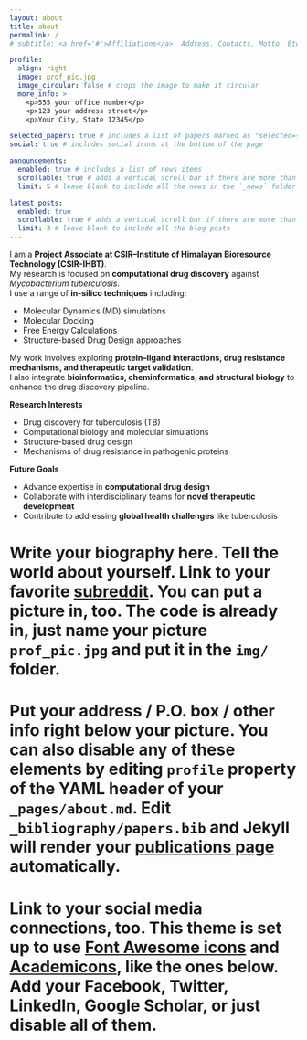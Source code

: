 ```yaml
---
layout: about
title: about
permalink: /
# subtitle: <a href='#'>Affiliations</a>. Address. Contacts. Motto. Etc.

profile:
  align: right
  image: prof_pic.jpg
  image_circular: false # crops the image to make it circular
  more_info: >
    <p>555 your office number</p>
    <p>123 your address street</p>
    <p>Your City, State 12345</p>

selected_papers: true # includes a list of papers marked as "selected={true}"
social: true # includes social icons at the bottom of the page

announcements:
  enabled: true # includes a list of news items
  scrollable: true # adds a vertical scroll bar if there are more than 3 news items
  limit: 5 # leave blank to include all the news in the `_news` folder

latest_posts:
  enabled: true
  scrollable: true # adds a vertical scroll bar if there are more than 3 new posts items
  limit: 3 # leave blank to include all the blog posts
---
```


I am a **Project Associate at CSIR–Institute of Himalayan Bioresource Technology (CSIR-IHBT)**.  
My research is focused on **computational drug discovery** against *Mycobacterium tuberculosis*.  
I use a range of **in-silico techniques** including:

- Molecular Dynamics (MD) simulations  
- Molecular Docking  
- Free Energy Calculations  
- Structure-based Drug Design approaches  

My work involves exploring **protein–ligand interactions, drug resistance mechanisms, and therapeutic target validation**.  
I also integrate **bioinformatics, cheminformatics, and structural biology** to enhance the drug discovery pipeline.  

**Research Interests**  
- Drug discovery for tuberculosis (TB)  
- Computational biology and molecular simulations  
- Structure-based drug design  
- Mechanisms of drug resistance in pathogenic proteins  

**Future Goals**  
- Advance expertise in **computational drug design**  
- Collaborate with interdisciplinary teams for **novel therapeutic development**  
- Contribute to addressing **global health challenges** like tuberculosis  

  

# Write your biography here. Tell the world about yourself. Link to your favorite [subreddit](http://reddit.com). You can put a picture in, too. The code is already in, just name your picture `prof_pic.jpg` and put it in the `img/` folder.

# Put your address / P.O. box / other info right below your picture. You can also disable any of these elements by editing `profile` property of the YAML header of your `_pages/about.md`. Edit `_bibliography/papers.bib` and Jekyll will render your [publications page](/al-folio/publications/) automatically.

# Link to your social media connections, too. This theme is set up to use [Font Awesome icons](https://fontawesome.com/) and [Academicons](https://jpswalsh.github.io/academicons/), like the ones below. Add your Facebook, Twitter, LinkedIn, Google Scholar, or just disable all of them.

